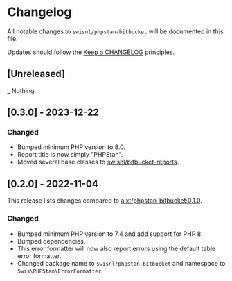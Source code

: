 # Changelog

All notable changes to `swisnl/phpstan-bitbucket` will be documented in this file.

Updates should follow the [Keep a CHANGELOG](https://keepachangelog.com/) principles.

## [Unreleased]

_ Nothing.


## [0.3.0] - 2023-12-22

### Changed

- Bumped minimum PHP version to 8.0.
- Report title is now simply "PHPStan".
- Moved several base classes to [swisnl/bitbucket-reports](https://github.com/swisnl/bitbucket-reports).


## [0.2.0] - 2022-11-04

This release lists changes compared to [alxt/phpstan-bitbucket:0.1.0](https://github.com/modprobe/phpstan-bitbucket/releases/tag/v0.1.0).

### Changed

- Bumped minimum PHP version to 7.4 and add support for PHP 8.
- Bumped dependencies.
- This error formatter will now also report errors using the default table error formatter.
- Changed package name to `swisnl/phpstan-bitbucket` and namespace to `Swis\PHPStan\ErrorFormatter`.
